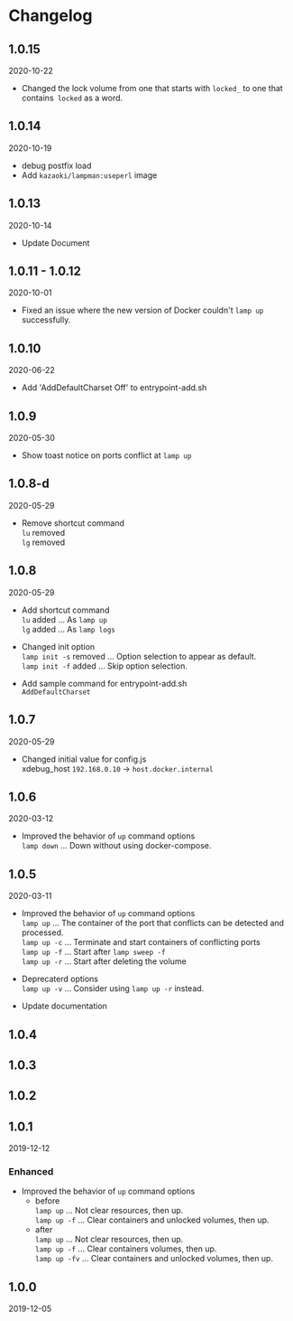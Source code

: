 # Changelog

## 1.0.15
2020-10-22
- Changed the lock volume from one that starts with `locked_` to one that contains` locked` as a word.

## 1.0.14
2020-10-19
- debug postfix load
- Add `kazaoki/lampman:useperl` image

## 1.0.13
2020-10-14
- Update Document

## 1.0.11 - 1.0.12
2020-10-01

- Fixed an issue where the new version of Docker couldn't `lamp up` successfully.

## 1.0.10
2020-06-22

- Add 'AddDefaultCharset Off' to entrypoint-add.sh

## 1.0.9
2020-05-30

- Show toast notice on ports conflict at `lamp up`

## 1.0.8-d
2020-05-29

- Remove shortcut command  
    `lu` removed  
    `lg` removed

## 1.0.8
2020-05-29

- Add shortcut command  
    `lu` added ... As `lamp up`  
    `lg` added ... As `lamp logs`  

- Changed init option  
    `lamp init -s` removed ... Option selection to appear as default.  
    `lamp init -f` added ... Skip option selection.

- Add sample command for entrypoint-add.sh  
    `AddDefaultCharset`

## 1.0.7
2020-05-29

- Changed initial value for config.js  
    xdebug_host `192.168.0.10` -> `host.docker.internal`

## 1.0.6
2020-03-12

- Improved the behavior of `up` command options  
    `lamp down` ... Down without using docker-compose.

## 1.0.5
2020-03-11

- Improved the behavior of `up` command options  
    `lamp up` ... The container of the port that conflicts can be detected and processed.  
    `lamp up -c` ... Terminate and start containers of conflicting ports  
    `lamp up -f` ... Start after `lamp sweep -f`  
    `lamp up -r` ... Start after deleting the volume  

- Deprecaterd options  
    `lamp up -v` ... Consider using `lamp up -r` instead.

- Update documentation


## 1.0.4

## 1.0.3

## 1.0.2

## 1.0.1
2019-12-12

### Enhanced

- Improved the behavior of `up` command options
    - before  
    `lamp up` ... Not clear resources, then up.  
    `lamp up -f` ... Clear containers and unlocked volumes, then up.  
    - after  
    `lamp up` ... Not clear resources, then up.  
    `lamp up -f` ... Clear containers volumes, then up.  
    `lamp up -fv` ... Clear containers and unlocked volumes, then up.  

## 1.0.0
2019-12-05
